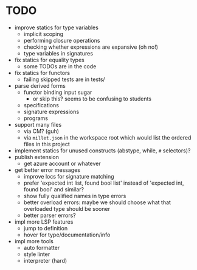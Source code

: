 # TODO

- improve statics for type variables
  - implicit scoping
  - performing closure operations
  - checking whether expressions are expansive (oh no!)
  - type variables in signatures
- fix statics for equality types
  - some TODOs are in the code
- fix statics for functors
  - failing skipped tests are in tests/
- parse derived forms
  - functor binding input sugar
    - or skip this? seems to be confusing to students
  - specifications
  - signature expressions
  - programs
- support many files
  - via CM? (guh)
  - via `millet.json` in the workspace root which would list the ordered files
    in this project
- implement statics for unused constructs (abstype, while, `#` selectors)?
- publish extension
  - get azure account or whatever
- get better error messages
  - improve locs for signature matching
  - prefer 'expected int list, found bool list' instead of 'expected int, found
    bool' and similar?
  - show fully qualified names in type errors
  - better overload errors: maybe we should choose what that overloaded type
    should be sooner
  - better parser errors?
- impl more LSP features
  - jump to definition
  - hover for type/documentation/info
- impl more tools
  - auto formatter
  - style linter
  - interpreter (hard)

